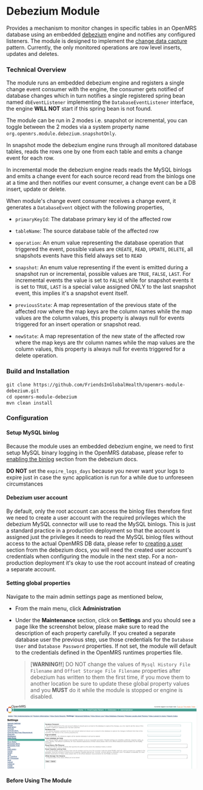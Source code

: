 # Debezium Module
Provides a mechanism to monitor changes in specific tables in an OpenMRS database using an embedded [debezium](https://debezium.io/) engine 
and notifies any configured listeners. The module is designed to implement the [change data capture](https://en.wikipedia.org/wiki/Change_data_capture) pattern. 
Currently, the only monitored operations are row level inserts, updates and deletes.

### Technical Overview
The module runs an embedded debezium engine and registers a single change event consumer with the engine, the consumer 
gets notified of database changes which in turn notifies a single registered spring bean named `dbEventListener`
implementing the `DatabaseEventListener` interface, the engine **WILL NOT** start if this spring bean is not found. 

The module can be run in 2 modes i.e. snapshot or incremental, you can toggle between the 2 modes via a system property 
name `org.openmrs.module.debezium.snapshotOnly`. 

In snapshot mode the debezium engine runs through all monitored database tables, reads the rows one by one from each 
table and emits a change event for each row.

In incremental mode the debezium engine reads reads the MySQL binlogs and emits a change event for each source record 
read from the binlogs one at a time and then notifies our event consumer, a change event can be a DB insert, update or 
delete.

When module's change event consumer receives a change event, it generates a `DatabaseEvent` object with the following 
properties,

* `primaryKeyId`: The database primary key id of the affected row

* `tableName`: The source database table of the affected row

* `operation`: An enum value representing the database operation that triggered the event, possible values are `CREATE`, 
`READ`, `UPDATE`, `DELETE`, all snapshots events have this field always set to `READ`

* `snapshot`: An enum value representing if the event is emitted during a snapshot run or incremental, possible values are
`TRUE`, `FALSE`, `LAST`. For incremental events the value is set to `FALSE` while for snapshot events it is set to `TRUE`, 
`LAST` is a special value assigned ONLY to the last snapshot event, this implies it's a snapshot event itself.

* `previousState`: A map representation of the previous state of the affected row where the map keys are the column names 
  while the map values are the column values, this property is always null for events triggered for an insert operation 
  or snapshot read. 

* `newState`: A map representation of the new state of the affected row where the map keys are thr column names
  while the map values are the column values, this property is always null for events triggered for a delete operation.

### Build and Installation
```
git clone https://github.com/FriendsInGlobalHealth/openmrs-module-debezium.git
cd openmrs-module-debezium
mvn clean install
```

### Configuration

#### Setup MySQL binlog
Because the module uses an embedded debezium engine, we need to first setup MySQL binary logging in
the OpenMRS database, please refer to [enabling the binlog](https://debezium.io/documentation/reference/connectors/mysql.html#enable-mysql-binlog)
section from the debezium docs.

**DO NOT** set the `expire_logs_days` because you never want your logs to expire just in case the sync application is
run for a while due to unforeseen circumstances

#### Debezium user account
By default, only the root account can access the binlog files therefore first we need to create a user account with the 
required privileges which the debezium MySQL connector will use to read the MySQL binlogs. This is just a standard 
practice in a production deployment so that the account is assigned just the privileges it needs to read the MySQL 
binlog files without access to the actual OpenMRS DB data, please refer to [creating a user](https://debezium.io/documentation/reference/connectors/mysql.html#mysql-creating-user) 
section from the debezium docs, you will need the created user account's credentials when configuring the module in the next 
step. For a non-production deployment it's okay to use the root account instead of creating a separate account.

#### Setting global properties
Navigate to the main admin settings page as mentioned below, 
* From the main menu, click **Administration**
* Under the **Maintenance** section, click on **Settings** and you should see a page like the screenshot below, please 
  make sure to read the description of each property carefully. If you created a separate database user the previous 
  step, use those credentials for the `Database User` and `Database Password` properties. If not set, the module will 
  default to the credentials defined in the OpenMRS runtimes properties file.
  
  >[**WARNING!!**] DO NOT change the values of `Mysql History File Filename` and `Offset Storage File Filename` properties 
  >after debezium has written to them the first time, if you move them to another location be sure to update these global
  >property values and you **MUST** do it while the module is stopped or engine is disabled.


![Module Settings](docs/settings_screenshot.png)

#### Before Using The Module


